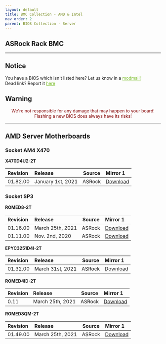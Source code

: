 ```yaml
---
layout: default
title: BMC Collection - AMD & Intel
nav_order: 2
parent: BIOS Collection - Server
---
```

## ASRock Rack BMC

***

## Notice
You have a BIOS which isn't listed here? Let us know in a <a style="color:#79bd28" href="https://www.reddit.com/message/compose?to=%2Fr%2FASRock" target="_blank">modmail!</a>  
Dead link? Report it <a style="color:#79bd28" href="https://forms.gle/ApqAN72vS6sxzFnm7" target="_blank">here</a>  

## Warning
<p style="color:#840000;text-align:center">We're not responsible for any damage that may happen to your board! Flashing a new BIOS does always have its risks!</p>

***

## **AMD Server Motherboards**

### **Socket AM4 X470**

**X470D4U2-2T**

Revision|Release|Source|Mirror 1
:--|:--|:--:|:--
01.82.00|January 1st, 2021|ASRock|[Download](https://drive.google.com/file/d/1E5_K43vVA3NIlu7hi0-02dve-oNVhj_9/view?usp=sharing)

### **Socket SP3**

**ROMED8-2T**

Revision|Release|Source|Mirror 1
:--|:--|:--:|:--
01.16.00|March 25th, 2021|ASRock|[Download](https://drive.google.com/file/d/12oolJxZSZIynamTuaZWGLMZ1ATYtHP5t/view?usp=sharing)
01.11.00|Nov. 2nd, 2020 |ASRock|[Download](https://drive.google.com/file/d/1ns_eyMt8PZqS9VRQrsbnmYzcS9lBbh-y/view?usp=sharing)

**EPYC3251D4I-2T**

Revision|Release|Source|Mirror 1
:--|:--|:--:|:--
01.32.00|March 31st, 2021|ASRock|[Download](https://drive.google.com/file/d/12S9G0cLfqEDHCpvfrqX_5OD_ma6MuhTn/view?usp=sharing)

**ROMED4ID-2T**

Revision|Release|Source|Mirror 1
:--|:--|:--:|:--
0.11|March 25th, 2021|ASRock|[Download](https://drive.google.com/file/d/1IITYZ8BL1HGiAjtAKQk4e7AbgxmZmtC0/view?usp=sharing)

**ROMED8QM-2T**

Revision|Release|Source|Mirror 1
:--|:--|:--:|:--
01.49.00|March 25th, 2021|ASRock|[Download](https://drive.google.com/file/d/16HylOPghVYjSa3TF1cYHuRk3Bml51gkA/view?usp=sharing)